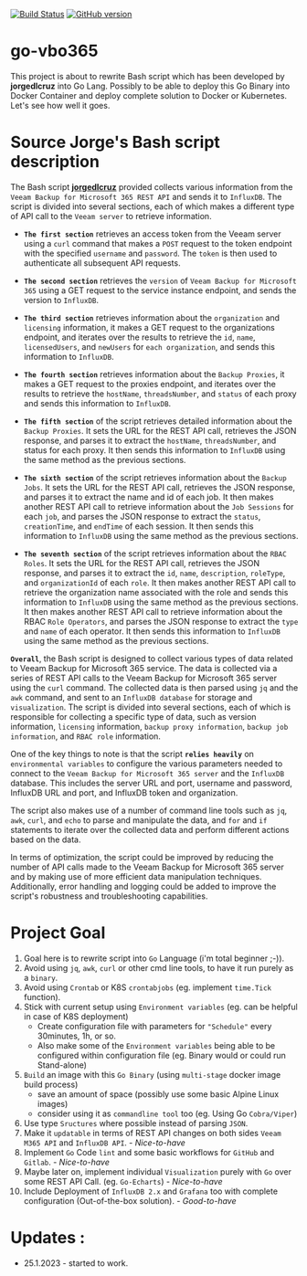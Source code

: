 [![Build Status](https://travis-ci.org/patrikcze/go-vbo365.svg?branch=master)](https://travis-ci.org/patrikcze/go-vbo365)
[![GitHub version](https://badge.fury.io/gh/patrikcze%2Fgo-vbo365.svg)](https://badge.fury.io/gh/patrikcze%2Fgo-vbo365)

# go-vbo365
This project is about to rewrite Bash script which has been developed by **jorgedlcruz**  into Go Lang. Possibly to be able to deploy this Go Binary into Docker Container and deploy complete solution to Docker or Kubernetes.  Let's see how well it goes.

# Source Jorge's Bash script description

The Bash script [**jorgedlcruz**](https://github.com/jorgedlcruz/veeam-backup-for-microsoft365-grafana/blob/e393ddb3c55c7d3568cc5d01ac9d02712a6024f1/veeam_microsoft365.sh) provided collects various information from the `Veeam Backup for Microsoft 365 REST API` and sends it to `InfluxDB`. The script is divided into several sections, each of which makes a different type of API call to the `Veeam server` to retrieve information.

- **`The first section`** retrieves an access token from the Veeam server using a `curl` command that makes a `POST` request to the token endpoint with the specified `username` and `password`. The `token` is then used to authenticate all subsequent API requests.

- **`The second section`** retrieves the `version` of `Veeam Backup for Microsoft 365` using a GET request to the service instance endpoint, and sends the version to `InfluxDB`.

- **`The third section`** retrieves information about the `organization` and `licensing` information, it makes a GET request to the organizations endpoint, and iterates over the results to retrieve the `id`, `name`, `licensedUsers`, and `newUsers` for `each organization`, and sends this information to `InfluxDB`.

- **`The fourth section`** retrieves information about the `Backup Proxies`, it makes a GET request to the proxies endpoint, and iterates over the results to retrieve the `hostName`, `threadsNumber`, and `status` of each proxy and sends this information to `InfluxDB`.

- **`The fifth section`** of the script retrieves detailed information about the `Backup Proxies`. It sets the URL for the REST API call, retrieves the JSON response, and parses it to extract the `hostName`, `threadsNumber`, and status for each proxy. It then sends this information to `InfluxDB` using the same method as the previous sections.

- **`The sixth section`** of the script retrieves information about the `Backup Jobs`. It sets the URL for the REST API call, retrieves the JSON response, and parses it to extract the name and id of each job. It then makes another REST API call to retrieve information about the `Job Sessions` for each `job`, and parses the JSON response to extract the `status`, `creationTime`, and `endTime` of each session. It then sends this information to `InfluxDB` using the same method as the previous sections.

- **`The seventh section`** of the script retrieves information about the `RBAC Roles`. It sets the URL for the REST API call, retrieves the JSON response, and parses it to extract the `id`, `name`, `description`, `roleType`, and `organizationId` of each `role`. It then makes another REST API call to retrieve the organization name associated with the role and sends this information to `InfluxDB` using the same method as the previous sections. It then makes another REST API call to retrieve information about the RBAC `Role Operators`, and parses the JSON response to extract the `type` and `name` of each operator. It then sends this information to `InfluxDB` using the same method as the previous sections.

**`Overall`**, the Bash script is designed to collect various types of data related to Veeam Backup for Microsoft 365 service. The data is collected via a series of REST API calls to the Veeam Backup for Microsoft 365 server using the `curl` command. The collected data is then parsed using `jq` and the `awk` command, and sent to an `InfluxDB database` for storage and `visualization`. The script is divided into several sections, each of which is responsible for collecting a specific type of data, such as version information, `licensing` information, `backup proxy information`, `backup job information`, and `RBAC role` information.

One of the key things to note is that the script **`relies heavily`** on `environmental variables` to configure the various parameters needed to connect to the `Veeam Backup for Microsoft 365 server` and the `InfluxDB` database. This includes the server URL and port, username and password, InfluxDB URL and port, and InfluxDB token and organization.

The script also makes use of a number of command line tools such as `jq`, `awk`, `curl`, and `echo` to parse and manipulate the data, and `for` and `if` statements to iterate over the collected data and perform different actions based on the data.

In terms of optimization, the script could be improved by reducing the number of API calls made to the Veeam Backup for Microsoft 365 server and by making use of more efficient data manipulation techniques. Additionally, error handling and logging could be added to improve the script's robustness and troubleshooting capabilities.

# Project Goal

1. Goal here is to rewrite script into `Go` Language (i'm total beginner ;-)).
2. Avoid using `jq`, `awk`, `curl` or other cmd line tools, to have it run purely as a `binary`.
3. Avoid using `Crontab` or K8S `crontabjobs` (eg. implement `time.Tick` function).
4. Stick with current setup using `Environment variables` (eg. can be helpful in case of K8S deployment)
    - Create configuration file with parameters for `"Schedule"` every 30minutes, 1h, or so.
    - Also make some of the `Environment variables` being able to be configured within configuration file (eg. Binary would or could run Stand-alone)
5. `Build` an image with this `Go Binary` (using `multi-stage` docker image build process)
    - save an amount of space (possibly use some basic Alpine Linux images)
    - consider using it as `commandline tool` too (eg. Using Go `Cobra/Viper`)
6. Use type `Sructures` where possible instead of parsing `JSON`.
7. Make it `updatable` in terms of REST API changes on both sides `Veeam M365 API` and `InfluxDB API`. - *Nice-to-have*
8. Implement `Go` Code `lint` and some basic workflows for `GitHub` and `Gitlab`. - *Nice-to-have*
9. Maybe later on, implement individual `Visualization` purely with `Go` over some REST API Call. (eg. `Go-Echarts`) - *Nice-to-have*
10. Include Deployment of `InfluxDB 2.x` and `Grafana` too with complete configuration (Out-of-the-box solution).  - *Good-to-have*


# Updates :

- 25.1.2023 - started to work.
